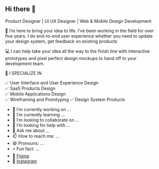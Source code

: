 ## Hi there 👋

Product Designer | UI UX Designer | Web & Mobile Design Development

🎨 I’m here to bring your idea to life. I’ve been working in the field for over five years. I do end-to-end user experience whether you need to update your design system, get feedback on existing products  

💻 I can help take your idea all the way to the finish line with interactive prototypes and pixel perfect design mockups to hand off to your development team.  

👑 I SPECIALIZE IN   

✅ User Interface and User Experience Design  
✅ SaaS Products Design  
✅ Mobile Applications Design  
✅ Wireframing and Prototyping 
✅ Design System Products

- 🔭 I’m currently working on ...
- 🌱 I’m currently learning ...
- 👯 I’m looking to collaborate on ...
- 🤔 I’m looking for help with ...
- 💬 Ask me about ...
- 📫 How to reach me: ...
- 😄 Pronouns: ...
- ⚡ Fun fact: ...
- 🎨 [Figma](https://www.figma.com/@mahmoudwahieby)
- 📸 [Instagram](https://www.instagram.com/mahmoudwahieby/)
